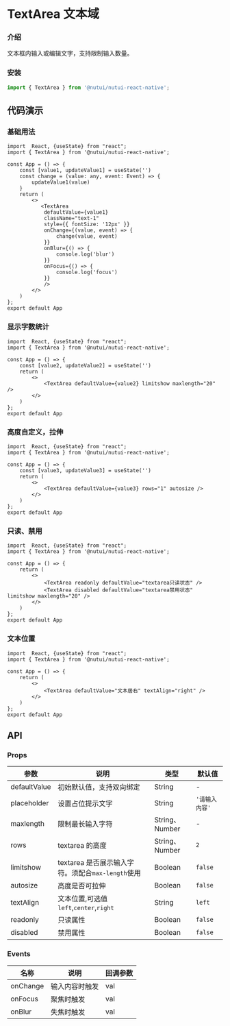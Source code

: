 # TextArea 文本域

### 介绍

文本框内输入或编辑文字，支持限制输入数量。

### 安装

```javascript
import { TextArea } from '@nutui/nutui-react-native';

```

## 代码演示

### 基础用法

```SnackPlayer
import  React, {useState} from "react";
import { TextArea } from '@nutui/nutui-react-native';

const App = () => {
    const [value1, updateValue1] = useState('')
    const change = (value: any, event: Event) => {
        updateValue1(value)
    }
    return (
        <>
           <TextArea
            defaultValue={value1}
            className="text-1"
            style={{ fontSize: '12px' }}
            onChange={(value, event) => {
                change(value, event)
            }}
            onBlur={() => {
                console.log('blur')
            }}
            onFocus={() => {
                console.log('focus')
            }}
            />
        </>
    )
};
export default App
```

### 显示字数统计

```SnackPlayer
import  React, {useState} from "react";
import { TextArea } from '@nutui/nutui-react-native';

const App = () => {
    const [value2, updateValue2] = useState('')
    return (
        <>
            <TextArea defaultValue={value2} limitshow maxlength="20" />
        </>
    )
};
export default App
```

### 高度自定义，拉伸

```SnackPlayer
import  React, {useState} from "react";
import { TextArea } from '@nutui/nutui-react-native';

const App = () => {
    const [value3, updateValue3] = useState('')
    return (
        <>
            <TextArea defaultValue={value3} rows="1" autosize />
        </>
    )
};
export default App
```

### 只读、禁用

```SnackPlayer
import  React, {useState} from "react";
import { TextArea } from '@nutui/nutui-react-native';

const App = () => {
    return (
        <>
            <TextArea readonly defaultValue="textarea只读状态" />
            <TextArea disabled defaultValue="textarea禁用状态" limitshow maxlength="20" />
        </>
    )
};
export default App
```

### 文本位置

```SnackPlayer
import  React, {useState} from "react";
import { TextArea } from '@nutui/nutui-react-native';

const App = () => {
    return (
        <>
            <TextArea defaultValue="文本居右" textAlign="right" />
        </>
    )
};
export default App
```
## API

### Props

| 参数         | 说明                                              | 类型           | 默认值         |
| ------------ | ------------------------------------------------- | -------------- | -------------- |
| defaultValue | 初始默认值，支持双向绑定                          | String         | -              |
| placeholder  | 设置占位提示文字                                  | String         | `'请输入内容'` |
| maxlength    | 限制最长输入字符                                  | String、Number | -              |
| rows         | textarea 的高度                                   | String、Number | `2`            |
| limitshow    | textarea 是否展示输入字符。须配合`max-length`使用 | Boolean        | `false`        |
| autosize     | 高度是否可拉伸                                    | Boolean        | `false`        |
| textAlign    | 文本位置,可选值`left`,`center`,`right`            | String         | `left`         |
| readonly     | 只读属性                                          | Boolean        | `false`        |
| disabled     | 禁用属性                                          | Boolean        | `false`        |

### Events

| 名称   | 说明           | 回调参数 |
| ------ | -------------- | -------- |
| onChange | 输入内容时触发 | val      |
| onFocus  | 聚焦时触发     | val      |
| onBlur   | 失焦时触发     | val      |


